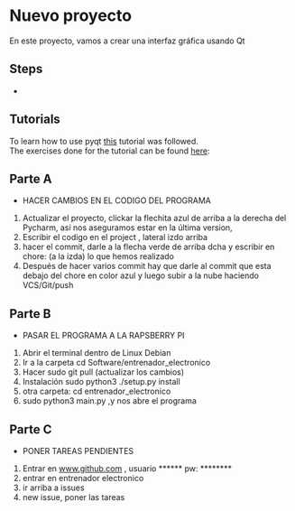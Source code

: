 # Nuevo proyecto
En este proyecto, vamos a crear una interfaz gráfica usando Qt
## Steps
  -
  
## Tutorials
To learn how to use pyqt [this](https://www.learnpyqt.com/courses/start/creating-your-first-window/) tutorial was followed.  
The exercises done for the tutorial can be found [here](/tutorials/1-basic_qt_tutorial):
## Parte A     
- HACER CAMBIOS EN EL CODIGO DEL PROGRAMA
1. Actualizar el proyecto, clickar la flechita azul de arriba a la derecha del Pycharm, así nos aseguramos estar en la última version, 
2. Escribir el codigo en el project , lateral izdo arriba
3. hacer el commit, darle a la flecha verde de arriba dcha y escribir en chore: (a la izda) lo que hemos realizado
4. Después de hacer varios commit hay que  darle al commit que esta debajo del chore en color azul y luego subir a la nube haciendo VCS/Git/push 
## Parte B  
- PASAR EL PROGRAMA A LA RAPSBERRY PI
1. Abrir el terminal dentro de Linux Debian
2. Ir a la carpeta cd Software/entrenador_electronico
3. Hacer sudo git pull (actualizar los cambios)
4. Instalación sudo python3 ./setup.py install
5. otra carpeta: cd entrenador_electronico
6. sudo python3 main.py ,y nos abre el programa

## Parte C 
- PONER TAREAS PENDIENTES
1. Entrar en www.github.com , usuario ****** pw: ********
2. entrar en entrenador electronico
3. ir arriba a issues
4. new issue, poner las tareas




